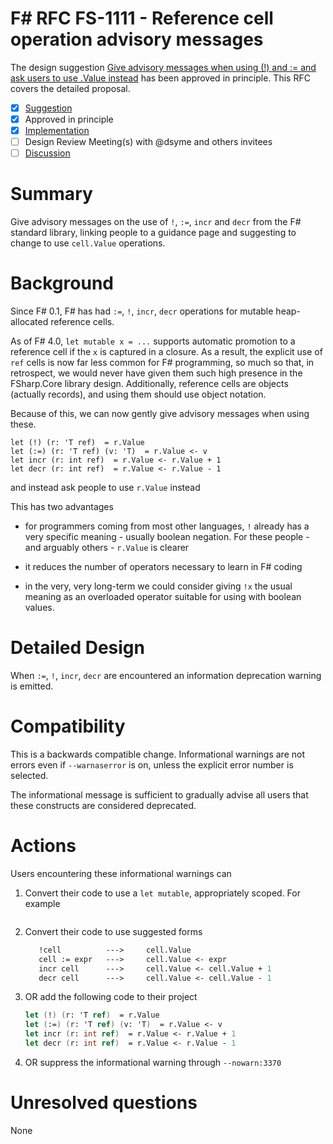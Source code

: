 # F# RFC FS-1111 - Reference cell operation advisory messages

The design suggestion [Give advisory messages when using (!) and := and ask users to use .Value instead](https://github.com/fsharp/fslang-suggestions/issues/569) has been approved in principle.
This RFC covers the detailed proposal.

- [x] [Suggestion](https://github.com/fsharp/fslang-suggestions/issues/569)
- [x] Approved in principle
- [x] [Implementation](https://github.com/dotnet/fsharp/pull/11900)
- [ ] Design Review Meeting(s) with @dsyme and others invitees
- [ ] [Discussion](https://github.com/fsharp/fslang-design/discussions/614)

# Summary

Give advisory messages on the use of `!`, `:=`, `incr` and `decr` from the F# standard library, linking people to a guidance page
and suggesting to change to use `cell.Value` operations.

# Background

Since F# 0.1, F# has had `:=`, `!`, `incr`, `decr` operations for mutable heap-allocated reference cells.

As of F# 4.0, ``let mutable x = ...`` supports automatic promotion to a reference cell if the ``x`` is captured in a closure. As a result,
the explicit use of ``ref``  cells is now far less common for F# programming, so much so that, in retrospect, we would never have given them such high
presence in the FSharp.Core library design. Additionally, reference cells are objects (actually records), and using them should use object notation.

Because of this, we can now gently give advisory messages when using these.

    let (!) (r: 'T ref)  = r.Value
    let (:=) (r: 'T ref) (v: 'T)  = r.Value <- v
    let incr (r: int ref)  = r.Value <- r.Value + 1
    let decr (r: int ref)  = r.Value <- r.Value - 1

and instead ask people to use ``r.Value`` instead

This has two advantages

* for programmers coming from most other languages, ``!`` already has a very specific meaning - usually boolean negation.  For these
  people - and arguably others - ``r.Value`` is clearer
  
* it reduces the number of operators necessary to learn in F# coding

* in the very, very long-term we could consider giving ``!x`` the usual meaning as an overloaded operator suitable for using with boolean values.

# Detailed Design

When `:=`, `!`, `incr`, `decr` are encountered an information deprecation warning is emitted.

# Compatibility

This is a backwards compatible change. Informational warnings are not errors even if `--warnaserror` is on, unless the explicit error number
is selected.

The informational message is sufficient to gradually advise all users that these constructs are considered deprecated.

# Actions

Users encountering these informational warnings can

1. Convert their code to use a `let mutable`, appropriately scoped. For example

   ```fsharp
   

2. Convert their code to use suggested forms

   ```fsharp
      !cell          --->     cell.Value
      cell := expr   --->     cell.Value <- expr
      incr cell      --->     cell.Value <- cell.Value + 1
      decr cell      --->     cell.Value <- cell.Value - 1

3. OR add the following code to their project

   ```fsharp
   let (!) (r: 'T ref)  = r.Value
   let (:=) (r: 'T ref) (v: 'T)  = r.Value <- v
   let incr (r: int ref)  = r.Value <- r.Value + 1
   let decr (r: int ref)  = r.Value <- r.Value - 1
   ```

4. OR suppress the informational warning through `--nowarn:3370`


# Unresolved questions

None


